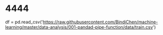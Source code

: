 # 4444
df = pd.read_csv('https://raw.githubusercontent.com/BindiChen/machine-learning/master/data-analysis/001-pandad-pipe-function/data/train.csv')
